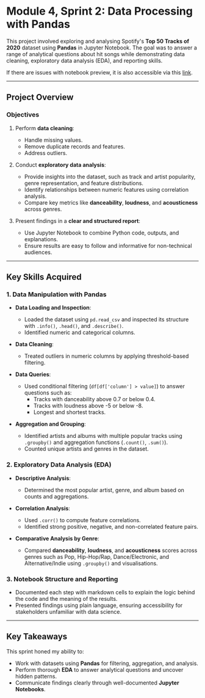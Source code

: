 # Module 4, Sprint 2: Data Processing with Pandas

This project involved exploring and analysing Spotify's **Top 50 Tracks of 2020** dataset using **Pandas** in Jupyter Notebook. The goal was to answer a range of analytical questions about hit songs while demonstrating data cleaning, exploratory data analysis (EDA), and reporting skills. 

If there are issues with notebook preview, it is also accessible via this [link](https://colab.research.google.com/drive/1ezh3IN8l7trPYcxkYgi7x4n2bDce3iSU).

---

## Project Overview

### Objectives
1. Perform **data cleaning**:
   - Handle missing values.
   - Remove duplicate records and features.
   - Address outliers.

2. Conduct **exploratory data analysis**:
   - Provide insights into the dataset, such as track and artist popularity, genre representation, and feature distributions.
   - Identify relationships between numeric features using correlation analysis.
   - Compare key metrics like **danceability**, **loudness**, and **acousticness** across genres.

3. Present findings in a **clear and structured report**:
   - Use Jupyter Notebook to combine Python code, outputs, and explanations.
   - Ensure results are easy to follow and informative for non-technical audiences.

---

## Key Skills Acquired

### 1. **Data Manipulation with Pandas**
- **Data Loading and Inspection**:
  - Loaded the dataset using `pd.read_csv` and inspected its structure with `.info()`, `.head()`, and `.describe()`.
  - Identified numeric and categorical columns.

- **Data Cleaning**:
  - Treated outliers in numeric columns by applying threshold-based filtering.

- **Data Queries**:
  - Used conditional filtering (`df[df['column'] > value]`) to answer questions such as:
    - Tracks with danceability above 0.7 or below 0.4.
    - Tracks with loudness above -5 or below -8.
    - Longest and shortest tracks.

- **Aggregation and Grouping**:
  - Identified artists and albums with multiple popular tracks using `.groupby()` and aggregation functions (`.count()`, `.sum()`).
  - Counted unique artists and genres in the dataset.

### 2. **Exploratory Data Analysis (EDA)**
- **Descriptive Analysis**:
  - Determined the most popular artist, genre, and album based on counts and aggregations.

- **Correlation Analysis**:
  - Used `.corr()` to compute feature correlations.
  - Identified strong positive, negative, and non-correlated feature pairs.

- **Comparative Analysis by Genre**:
  - Compared **danceability**, **loudness**, and **acousticness** scores across genres such as Pop, Hip-Hop/Rap, Dance/Electronic, and Alternative/Indie using `.groupby()` and visualisations.

### 3. **Notebook Structure and Reporting**
  - Documented each step with markdown cells to explain the logic behind the code and the meaning of the results.
  - Presented findings using plain language, ensuring accessibility for stakeholders unfamiliar with data science.

---

## Key Takeaways

This sprint honed my ability to:
- Work with datasets using **Pandas** for filtering, aggregation, and analysis.
- Perform thorough **EDA** to answer analytical questions and uncover hidden patterns.
- Communicate findings clearly through well-documented **Jupyter Notebooks**.


